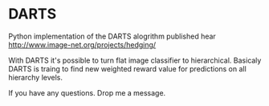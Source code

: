 # DARTS

Python implementation of the DARTS alogrithm published hear http://www.image-net.org/projects/hedging/

With DARTS it's possible to turn flat image classifier to hierarchical. Basicaly DARTS is traing to find new weighted reward value for predictions on all hierarchy levels.

If you have any questions. Drop me a message. 
